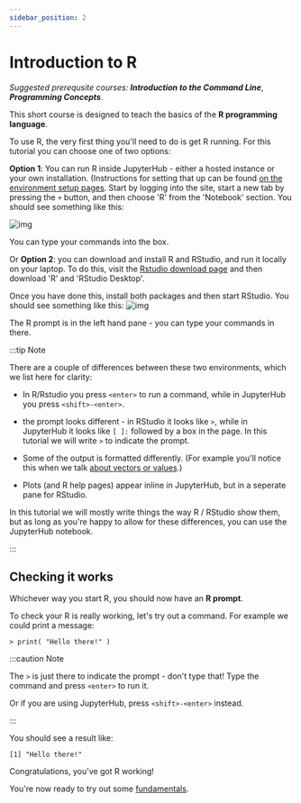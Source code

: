 ```yaml
---
sidebar_position: 2
---
```


# Introduction to R

*Suggested prerequsite courses:* ***Introduction to the Command Line***, ***Programming Concepts***.

This short course is designed to teach the basics of the **R programming language**.

To use R, the very first thing you'll need to do is get R running.  For this tutorial you can choose one of two options:

**Option 1**: You can run R inside JupyterHub - either a hosted instance or your own installation.  (Instructions for setting that up can be found [on the environment setup pages](/prerequisites/Jupyterlab.md).  Start by logging into the site, start a new tab by pressing the `+` button, and then choose 'R' from the 'Notebook' section.  You should see something like this:

![img](images/r_jupyterhub.png)

You can type your commands into the box.

Or **Option 2**: you can download and install R and RStudio, and run it locally on your laptop.  To do this, visit the
[Rstudio download page](https://posit.co/download/rstudio-desktop/) and then download 'R' and 'RStudio Desktop'.

Once you have done this, install both packages and then start RStudio.  You should see something like this:
![img](images/rstudio.png)

The R prompt is in the left hand pane - you can type your commands in there.

:::tip Note

There are a couple of differences between these two environments, which we list here for clarity:

* In R/Rstudio you press `<enter>` to run a command, while in JupyterHub you press `<shift>-<enter>`.

* the prompt looks different - in RStudio it looks like `>`, while in JupyterHub it looks like `[ ]:` followed by a box
  in the page. In this tutorial we will write `>` to indicate the prompt.

* Some of the output is formatted differently.  (For example you'll notice this when we talk [about vectors or
  values](vectors.md).)

* Plots (and R help pages) appear inline in JupyterHub, but in a seperate pane for RStudio.

In this tutorial we will mostly write things the way R / RStudio show them, but as long as you're happy to allow for
these differences, you can use the JupyterHub notebook.

:::

## Checking it works

Whichever way you start R, you should now have an **R prompt**.

To check your R is really working, let's try out a command.  For example we could print a message:
```
> print( "Hello there!" )
```

:::caution Note

The `>` is just there to indicate the prompt - don't type that!  Type the command and press `<enter>` to run it.

Or if you are using JupyterHub, press `<shift>-<enter>` instead.

:::

You should see a result like:
```
[1] "Hello there!"
```

Congratulations, you've got R working!

You're now ready to try out some [fundamentals](./fundamentals.md).
